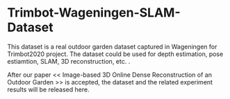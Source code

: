 # Trimbot-Wageningen-SLAM-Dataset
This dataset is a real outdoor garden dataset captured in Wageningen for Trimbot2020 project. The dataset could be used for depth estimation,  pose estiamtion, SLAM, 3D reconstruction, etc. .


After our paper << Image-based 3D Online Dense Reconstruction of an Outdoor Garden >> is accepted, the dataset and the related experiment results will be released here. 
